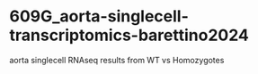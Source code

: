 # 609G_aorta-singlecell-transcriptomics-barettino2024
aorta singlecell RNAseq results from WT vs Homozygotes
